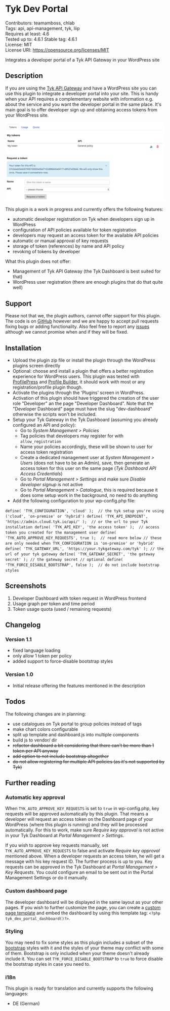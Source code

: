 # Tyk Dev Portal

Contributors: teamamboss, chlab		
Tags: api, api-management, tyk, liip		
Requires at least: 4.6 		
Tested up to: 4.6.1	
Stable tag: 4.6.1	
License: MIT										
License URI: https://opensource.org/licenses/MIT

Integrates a developer portal of a Tyk API Gateway in your WordPress site

## Description

If you are using the [Tyk API Gateway](http://www.tyk.io) and have a WordPress site you can use this plugin to integrate a developer portal into your site. This is handy when your API requires a complementary website with information e.g. about the service and you want the developer portal in the same place. It's main goal is to offer developer sign up and obtaining access tokens from your WordPress site.

![Screenshot 1](./screenshot-1.png)

This plugin is a work in progress and currently offers the following features:

* automatic developer registration on Tyk when developers sign up in WordPress
* configuration of API policies available for token registration
* developers may request an access token for the available API policies
* automatic or manual approval of key requests
* storage of token (references) by name and API policy
* revoking of tokens by developer

What this plugin does not offer:

* Management of Tyk API Gateway (the Tyk Dashboard is best suited for that)
* WordPress user registration (there are enough plugins that do that quite well)

## Support

Please not that we, the plugin authors, cannot offer support for this plugin. The code is on [GitHub](https://github.com/liip/wp-tyk-dev-portal) however and we are happy to accept pull requests fixing bugs or adding functionality. Also feel free to report any [issues](https://github.com/liip/wp-tyk-dev-portal/issues) although we cannot promise when and if they will be fixed.

## Installation

* Upload the plugin zip file or install the plugin through the WordPress plugins screen directly
* Optional: choose and install a plugin that offers a better registration experience for WordPress users. This plugin was tested with [ProfilePress](https://wordpress.org/plugins/ppress/) and [Profile Builder](https://wordpress.org/plugins/profile-builder/), it should work with most or any registration/profile plugin though.
* Activate the plugins through the 'Plugins' screen in WordPress. Activation of this plugin should have triggered the creation of the user role "Developer" an the page "Developer Dashboard". Note that the "Developer Dashboard" page must have the slug "dev-dashboard" otherwise the scripts won't be included.
* Setup your Tyk Gateway in the Tyk Dashboard (assuming you already configured an API and policy):
	* Go to *System Management > Policies*
	* Tag policies that developers may register for with `allow_registration`
	* Name your policies accordingly, these will be shown to user for access token registration
	* Create a dedicated management user at *System Management > Users* (does not have to be an Admin), save, then generate an access
	token for this user on the same page (*Tyk Dashboard API Access Credentials*)
	* Go to *Portal Management > Settings* and make sure *Disable developer signup* is not active
	* Go to *Portal Management > Catalogue*, this is required because it does some setup work in the background, no need to do anything
* Add the following configuration to your wp-config.php file:


`
define( 'TYK_CONFIGURATION', 'cloud' );  // the tyk setup you're using ('cloud', 'on-premise' or 'hybrid')
define( 'TYK_API_ENDPOINT', 'https://admin.cloud.tyk.io/api/' );  // or the url to your Tyk installation
define( 'TYK_API_KEY', 'the access token' );  // access token you created for the management user
define( 'TYK_AUTO_APPROVE_KEY_REQUESTS', true );  // read more below
// these are only needed when TYK_CONFIGURATION is 'on-premise' or 'hybrid'
define( 'TYK_GATEWAY_URL', 'https://your.tykgateway.com/tyk' ); // the url of your tyk gateway
define( 'TYK_GATEWAY_SECRET', 'the gateway secret' ); // the gateway secret
// optional
define( 'TYK_FORCE_DISABLE_BOOTSTRAP', false );  // do not include bootstrap styles
`

## Screenshots

1. Developer Dashboard with token request in WordPress frontend
2. Usage graph per token and time period
3. Token usage quota (used / remaining requests)

## Changelog

### Version 1.1

* fixed language loading
* only allow 1 token per policy
* added support to force-disable bootstrap styles

### Version 1.0

* Initial release offering the features mentioned in the description

## Todos

The following changes are in planning:

* use catalogues on Tyk portal to group policies instead of tags
* make chart colors configurable
* split up template and dashboard.js into multiple components
* build js to vendor/ dir
* ~~refactor dashboard a bit considering that there can't be more than 1 token per API anyway~~
* ~~add option to not include bootstrap altogether~~
* ~~do not allow registering for multiple API policies (as it's not supported by Tyk)~~

## Further reading

### Automatic key approval

When `TYK_AUTO_APPROVE_KEY_REQUESTS` is set to `true` in wp-config.php, key requests will be approved automatically by this plugin. That means a developer will request an access token on the Dashboard page of your WordPress (where this plugin is running) and they will be processed automatically. For this to work, make sure *Require key approval* is not active in your Tyk Dashboard at *Portal Management > Settings*.

If you wish to approve key requests manually, set `TYK_AUTO_APPROVE_KEY_REQUESTS` to false and activate *Require key approval* mentioned above. When a developer requests an access token, he will get a message with his key request ID. The further process is up to you. Key requests can be approved in the Tyk Dashboard at *Portal Management > Key Requests*. You could configure an email to be sent out in the Portal Management Settings or do it manually.

### Custom dashboard page

The developer dashboard will be displayed in the same layout as your other pages. If you wish to further customize the page, you can create a [custom page template](https://developer.wordpress.org/themes/template-files-section/page-template-files/page-templates/) and embed the dashboard by using this template tag: `<?php tyk_dev_portal_dashboard()?>`.

### Styling

You may need to fix some styles as this plugin includes a subset of the [bootstrap](http://www.getbootstrap.com) styles with it and the styles of your theme may conflict with some of them. Bootstrap is only included when your theme doesn't already include it. You can set `TYK_FORCE_DISABLE_BOOTSTRAP` to `true` to force disable the bootstrap styles in case you need to.

### i18n

This plugin is ready for translation and currently supports the following languages:
* DE (German)
